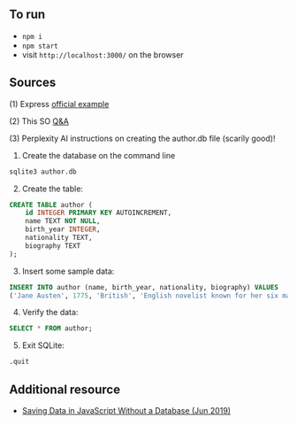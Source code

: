 ## To run

- ```npm i```
- ```npm start ```
- visit ```http://localhost:3000/``` on the browser

## Sources

(1) Express [official example](https://expressjs.com/en/guide/database-integration.html#sqlite)

(2) This SO [Q&A](https://stackoverflow.com/questions/67822346/how-can-i-extract-data-from-sqlite-in-a-server-page-and-use-the-data-in-a-diffe)

(3) Perplexity AI instructions on creating the author.db file (scarily good)!

1. Create the database on the command line
```bash
sqlite3 author.db
```

2. Create the table:
```sql
CREATE TABLE author (
    id INTEGER PRIMARY KEY AUTOINCREMENT,
    name TEXT NOT NULL,
    birth_year INTEGER,
    nationality TEXT,
    biography TEXT
);
```
3. Insert some sample data:
```sql
INSERT INTO author (name, birth_year, nationality, biography) VALUES
('Jane Austen', 1775, 'British', 'English novelist known for her six major novels...');
```

4. Verify the data:
```sql
SELECT * FROM author;
```
5. Exit SQLite:

```sql
.quit
```

## Additional resource

- [Saving Data in JavaScript Without a Database (Jun 2019)](https://healeycodes.com/saving-data-in-javascript-without-a-database)
